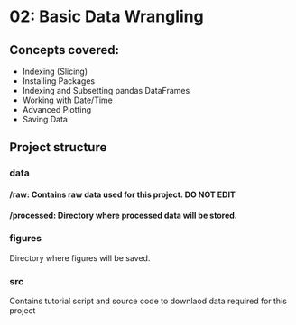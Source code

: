 # 02: Basic Data Wrangling

## Concepts covered:

* Indexing (Slicing)
* Installing Packages
* Indexing and Subsetting pandas DataFrames
* Working with Date/Time
* Advanced Plotting
* Saving Data

## Project structure

### data

#### /raw: Contains raw data used for this project. DO NOT EDIT  
#### /processed: Directory where processed data will be stored.

### figures
Directory where figures will be saved.

### src
Contains tutorial script and source code to downlaod data required for this project
